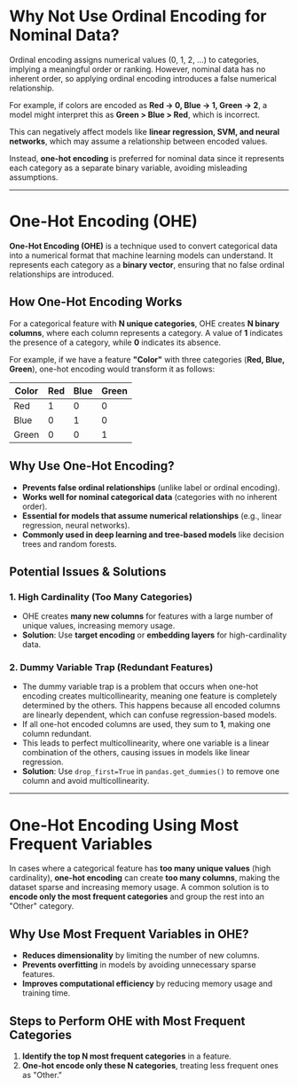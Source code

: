# Why Not Use Ordinal Encoding for Nominal Data?

Ordinal encoding assigns numerical values (0, 1, 2, …) to categories, implying a meaningful order or ranking. However, nominal data has no inherent order, so applying ordinal encoding introduces a false numerical relationship.

For example, if colors are encoded as **Red → 0, Blue → 1, Green → 2**, a model might interpret this as **Green > Blue > Red**, which is incorrect.

This can negatively affect models like **linear regression, SVM, and neural networks**, which may assume a relationship between encoded values.

Instead, **one-hot encoding** is preferred for nominal data since it represents each category as a separate binary variable, avoiding misleading assumptions.

---

# One-Hot Encoding (OHE)

**One-Hot Encoding (OHE)** is a technique used to convert categorical data into a numerical format that machine learning models can understand. It represents each category as a **binary vector**, ensuring that no false ordinal relationships are introduced.

## How One-Hot Encoding Works

For a categorical feature with **N unique categories**, OHE creates **N binary columns**, where each column represents a category. A value of **1** indicates the presence of a category, while **0** indicates its absence.

For example, if we have a feature **"Color"** with three categories (**Red, Blue, Green**), one-hot encoding would transform it as follows:

| Color  | Red | Blue | Green |
|--------|-----|------|-------|
| Red    |  1  |  0   |  0    |
| Blue   |  0  |  1   |  0    |
| Green  |  0  |  0   |  1    |

## Why Use One-Hot Encoding?

- **Prevents false ordinal relationships** (unlike label or ordinal encoding).
- **Works well for nominal categorical data** (categories with no inherent order).
- **Essential for models that assume numerical relationships** (e.g., linear regression, neural networks).
- **Commonly used in deep learning and tree-based models** like decision trees and random forests.

## Potential Issues & Solutions

### 1. High Cardinality (Too Many Categories)
- OHE creates **many new columns** for features with a large number of unique values, increasing memory usage.
- **Solution**: Use **target encoding** or **embedding layers** for high-cardinality data.

### 2. Dummy Variable Trap (Redundant Features)
- The dummy variable trap is a problem that occurs when one-hot encoding creates multicollinearity, meaning one feature is completely determined by the others. This happens because all encoded columns are linearly dependent, which can confuse regression-based models.
- If all one-hot encoded columns are used, they sum to **1**, making one column redundant.
- This leads to perfect multicollinearity, where one variable is a linear combination of the others, causing issues in models like linear regression. 
- **Solution**: Use `drop_first=True` in `pandas.get_dummies()` to remove one column and avoid multicollinearity.

---

# One-Hot Encoding Using Most Frequent Variables

In cases where a categorical feature has **too many unique values** (high cardinality), **one-hot encoding** can create **too many columns**, making the dataset sparse and increasing memory usage. A common solution is to **encode only the most frequent categories** and group the rest into an "Other" category.

## Why Use Most Frequent Variables in OHE?

- **Reduces dimensionality** by limiting the number of new columns.  
- **Prevents overfitting** in models by avoiding unnecessary sparse features.  
- **Improves computational efficiency** by reducing memory usage and training time.  

## Steps to Perform OHE with Most Frequent Categories  

1. **Identify the top N most frequent categories** in a feature.  
2. **One-hot encode only these N categories**, treating less frequent ones as "Other."  



